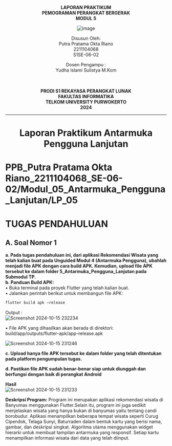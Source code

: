 <div align="center">

**LAPORAN PRAKTIKUM** <br>
**PEMOGRAMAN PERANGKAT BERGERAK** <br>
**MODUL 5** <br>

![image](https://github.com/user-attachments/assets/44b512a2-ef46-4fa3-881b-734bc2eb2e0c)

Disusun Oleh:<br>
Putra Pratama Okta Riano<br>
2211104068<br>
S1SE-06-02<br>

Dosen Pengampu : <br>
Yudha Islami Sulistya M.Kom <br>
<br>
<br>

**PRODI S1 REKAYASA PERANGKAT LUNAK** <br>
**FAKULTAS INFORMATIKA** <br>
**TELKOM UNIVERSITY PURWOKERTO** <br>
**2024** <br>
</div>

---

<div align="center">
<h1>Laporan Praktikum Antarmuka Pengguna Lanjutan </h1>
</div>

# PPB_Putra Pratama Okta Riano_2211104068_SE-06-02/Modul_05_Antarmuka_Pengguna_Lanjutan/LP_05

# TUGAS PENDAHULUAN
## A. Soal Nomor 1
**a. Pada tugas pendahuluan ini, dari aplikasi Rekomendasi Wisata yang telah kalian buat pada Unguided Modul 4 (Antarmuka Pengguna), ubahlah menjadi file APK dengan cara build APK. Kemudian, upload file APK tersebut ke dalam folder 5_Antarmuka_Pengguna_Lanjutan pada Submodul TP.** <br>
**b. Panduan Build APK:** <br>
• Buka terminal pada proyek Flutter yang telah kalian buat.<br>
• Jalankan perintah berikut untuk membangun file APK:<br>

```cmd
flutter build apk –release

```
Output : <br>
![Screenshot 2024-10-15 232234](https://github.com/user-attachments/assets/5f9fe935-ba26-4df2-a1b7-e0a4f252aabc)

• File APK yang dihasilkan akan berada di direktori: <br>
build/app/outputs/flutter-apk/app-release.apk

![Screenshot 2024-10-15 231246](https://github.com/user-attachments/assets/6729181b-c31a-4d92-9ae2-c57821b5ed69)

**c. Upload hanya file APK tersebut ke dalam folder yang telah ditentukan pada
platform pengumpulan tugas.** <br>

**d. Pastikan file APK sudah benar-benar siap untuk diunggah dan berfungsi dengan
baik di perangkat Android** <br>

**Hasil** <br>
![Screenshot 2024-10-15 231233](https://github.com/user-attachments/assets/4c6fdf62-b502-424e-8be1-c2e1b9d26f11)

**Deskripsi Program:**
Program ini merupakan aplikasi rekomendasi wisata di Banyumas menggunakan Flutter.Selain itu, program ini juga sedikit menjelaskan wisata yang hanya bukan di banyumas yaitu tentang candi borobudur. Aplikasi menampilkan beberapa tempat wisata seperti Curug Cipendok, Telaga Sunyi, Baturraden dalam bentuk kartu yang berisi nama, gambar, dan deskripsi singkat. Algoritma utama menggunakan widget hierarki untuk membuat tampilan antarmuka yang responsif. Setiap kartu menampilkan informasi wisata dari data yang telah diinput.

